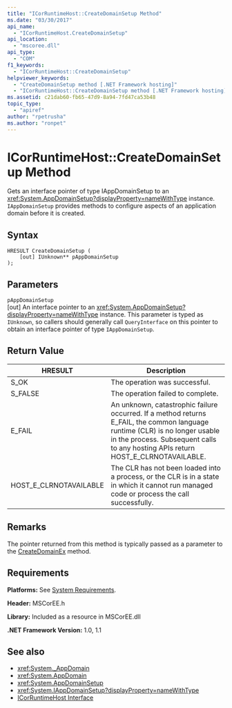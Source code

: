 ```yaml
---
title: "ICorRuntimeHost::CreateDomainSetup Method"
ms.date: "03/30/2017"
api_name: 
  - "ICorRuntimeHost.CreateDomainSetup"
api_location: 
  - "mscoree.dll"
api_type: 
  - "COM"
f1_keywords: 
  - "ICorRuntimeHost::CreateDomainSetup"
helpviewer_keywords: 
  - "CreateDomainSetup method [.NET Framework hosting]"
  - "ICorRuntimeHost::CreateDomainSetup method [.NET Framework hosting]"
ms.assetid: c21dab60-fb65-47d9-8a94-7fd47ca53b48
topic_type: 
  - "apiref"
author: "rpetrusha"
ms.author: "ronpet"
---
```

# ICorRuntimeHost::CreateDomainSetup Method
Gets an interface pointer of type IAppDomainSetup to an <xref:System.AppDomainSetup?displayProperty=nameWithType> instance. `IAppDomainSetup` provides methods to configure aspects of an application domain before it is created.  
  
## Syntax  
  
```  
HRESULT CreateDomainSetup (  
    [out] IUnknown** pAppDomainSetup  
);  
```  
  
## Parameters  
 `pAppDomainSetup`  
 [out] An interface pointer to an <xref:System.AppDomainSetup?displayProperty=nameWithType> instance. This parameter is typed as `IUnknown`, so callers should generally call `QueryInterface` on this pointer to obtain an interface pointer of type `IAppDomainSetup`.  
  
## Return Value  
  
|HRESULT|Description|  
|-------------|-----------------|  
|S_OK|The operation was successful.|  
|S_FALSE|The operation failed to complete.|  
|E_FAIL|An unknown, catastrophic failure occurred. If a method returns E_FAIL, the common language runtime (CLR) is no longer usable in the process. Subsequent calls to any hosting APIs return HOST_E_CLRNOTAVAILABLE.|  
|HOST_E_CLRNOTAVAILABLE|The CLR has not been loaded into a process, or the CLR is in a state in which it cannot run managed code or process the call successfully.|  
  
## Remarks  
 The pointer returned from this method is typically passed as a parameter to the [CreateDomainEx](../../../../docs/framework/unmanaged-api/hosting/icorruntimehost-createdomainex-method.md) method.  
  
## Requirements  
 **Platforms:** See [System Requirements](../../../../docs/framework/get-started/system-requirements.md).  
  
 **Header:** MSCorEE.h  
  
 **Library:** Included as a resource in MSCorEE.dll  
  
 **.NET Framework Version:** 1.0, 1.1  
  
## See also

- <xref:System._AppDomain>
- <xref:System.AppDomain>
- <xref:System.AppDomainSetup>
- <xref:System.IAppDomainSetup?displayProperty=nameWithType>
- [ICorRuntimeHost Interface](../../../../docs/framework/unmanaged-api/hosting/icorruntimehost-interface.md)
